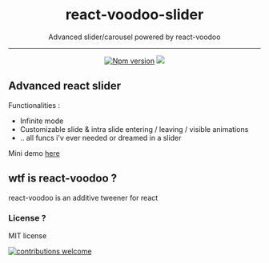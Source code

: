 <h1 align="center">react-voodoo-slider</h1>
<p align="center">Advanced slider/carousel powered by react-voodoo</p>

___


<p align="center">
<a href="https://www.npmjs.com/package/react-voodoo-slider">
<img src="https://img.shields.io/npm/v/react-voodoo-slider.svg" alt="Npm version" /></a>
<img src="https://img.shields.io/badge/contributions-welcome-brightgreen.svg?style=flat" />
</p>

## Advanced react slider

Functionalities :

- Infinite mode
- Customizable slide & intra slide entering / leaving / visible animations
- .. all funcs i'v ever needed or dreamed in a slider

Mini demo [here](http://htmlpreview.github.io/?https://github.com/react-voodoo/react-voodoo-slider/blob/master/dist.samples/index.html)

## wtf is react-voodoo ?

react-voodoo is an additive tweener for react

### License ?

MIT license

[![contributions welcome](https://img.shields.io/badge/contributions-welcome-brightgreen.svg?style=flat)](#)